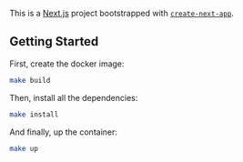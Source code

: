 This is a [Next.js](https://nextjs.org/) project bootstrapped
with [`create-next-app`](https://github.com/vercel/next.js/tree/canary/packages/create-next-app).

## Getting Started

First, create the docker image:

```bash
make build
```

Then, install all the dependencies:

```bash
make install
```

And finally, up the container:

```bash
make up
```
